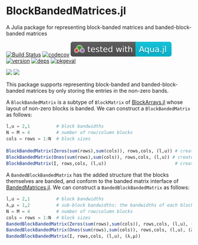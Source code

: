 # BlockBandedMatrices.jl
A Julia package for representing block-banded matrices and banded-block-banded matrices

[![Build Status](https://github.com/JuliaLinearAlgebra/BlockBandedMatrices.jl/workflows/CI/badge.svg)](https://github.com/JuliaLinearAlgebra/BlockBandedMatrices.jl/actions)
[![codecov](https://codecov.io/gh/JuliaLinearAlgebra/BlockBandedMatrices.jl/branch/master/graph/badge.svg)](https://codecov.io/gh/JuliaLinearAlgebra/BlockBandedMatrices.jl)
[![Aqua QA](https://raw.githubusercontent.com/JuliaTesting/Aqua.jl/master/badge.svg)](https://github.com/JuliaTesting/Aqua.jl)
[![version](https://juliahub.com/docs/General/BlockBandedMatrices/stable/version.svg)](https://juliahub.com/ui/Packages/General/BlockBandedMatrices)
[![deps](https://juliahub.com/docs/General/BlockBandedMatrices/stable/deps.svg)](https://juliahub.com/ui/Packages/General/BlockBandedMatrices?t=2)
[![pkgeval](https://juliahub.com/docs/General/BlockBandedMatrices/stable/pkgeval.svg)](https://juliahub.com/ui/Packages/General/BlockBandedMatrices)

[![](https://img.shields.io/badge/docs-stable-blue.svg)](https://JuliaLinearAlgebra.github.io/BlockBandedMatrices.jl/stable)
[![](https://img.shields.io/badge/docs-latest-blue.svg)](https://JuliaLinearAlgebra.github.io/BlockBandedMatrices.jl/dev)





This package supports representing block-banded and banded-block-banded matrices by only
storing the entries in the non-zero bands.


A `BlockBandedMatrix` is a subtype of `BlockMatrix` of [BlockArrays.jl](https://github.com/JuliaArrays/BlockArrays.jl)
whose layout of non-zero blocks is banded. We can construct a `BlockBandedMatrix` as follows:
```julia
l,u = 2,1          # block bandwidths
N = M = 4          # number of row/column blocks
cols = rows = 1:N  # block sizes

BlockBandedMatrix(Zeros(sum(rows),sum(cols)), rows,cols, (l,u)) # creates a block-banded matrix of zeros
BlockBandedMatrix(Ones(sum(rows),sum(cols)), rows,cols, (l,u)) # creates a block-banded matrix with ones in the non-zero entries
BlockBandedMatrix(I, rows,cols, (l,u))                          # creates a block-banded  identity matrix
```

A `BandedBlockBandedMatrix` has the added structure that the blocks themselves are
banded, and conform to the banded matrix interface of [BandedMatrices.jl](https://github.com/JuliaLinearAlgebra/BandedMatrices.jl).
We can construct a `BandedBlockBandedMatrix` as follows:
```julia
l,u = 2,1          # block bandwidths
λ,μ = 1,2          # sub-block bandwidths: the bandwidths of each block
N = M = 4          # number of row/column blocks
cols = rows = 1:N  # block sizes
BandedBlockBandedMatrix(Zeros(sum(rows),sum(cols)), rows,cols, (l,u), (λ,μ)) # creates a banded-block-banded matrix of zeros
BandedBlockBandedMatrix(Ones(sum(rows),sum(cols)), rows,cols, (l,u), (λ,μ))  # creates a banded-block-banded matrix with ones in the non-zero entries
BandedBlockBandedMatrix(I, rows,cols, (l,u), (λ,μ))                          # creates a banded-block-banded identity matrix
```
